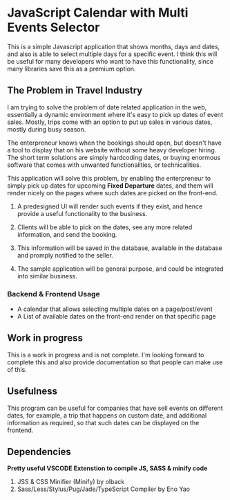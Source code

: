 # JavaScript Calendar with Multi Events Selector #
This is a simple Javascript application that shows months, days and dates, and also is able to select multiple days for a specific event. I think this will be useful for many developers who want to have this functionality, since many libraries save this as a premium option.

## The Problem in Travel Industry ##
I am trying to solve the problem of date related application in the web, essentially a dynamic environment where it's easy to pick up dates of event sales.
Mostly, trips come with an option to put up sales in various dates, mostly during busy season.

The enterpreneur knows when the bookings should open, but doesn't have a tool to display that on his website without some heavy developer hiring. The short term solutions are simply hardcoding dates, or buying enormous software that comes with unwanted functionalities, or technicalities.

This application will solve this problem, by enabling the enterpreneur to simply pick up dates for upcoming **Fixed Departure** dates, and them will render nicely on the pages where such dates are picked on the front-end. 

1. A predesigned UI will render such events if they exist, and hence provide a useful functionality to the business.

2. Clients will be able to pick on the dates, see any more related information, and send the booking. 

3. This information will be saved in the database, available in the database and promply notified to the seller.

4. The sample application will be general purpose, and could be integrated into similar business. 


### Backend & Frontend Usage ###
- A calendar that allows selecting multiple dates on a page/post/event
- A List of available dates on the front-end render on that specific page

## Work in progress ##
This is a work in progress and is not complete. I'm looking forward to complete this and also provide documentation so that people can make use of this.


## Usefulness ##
This program can be useful for companies that have sell events on different dates, for example, a trip that happens on custom date, and additional information as required, so that such dates can be displayed on the frontend.

## Dependencies ##
__Pretty useful VSCODE Extenstion to compile JS, SASS & minify code__
1. JSS & CSS Minifier (Minify) by olback
2. Sass/Less/Stylus/Pug/Jade/TypeScript Compiler by Eno Yao
